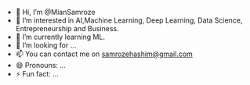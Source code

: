 - 👋 Hi, I’m @MianSamroze
- 👀 I’m interested in AI,Machine Learning, Deep Learning, Data Science, Entrepreneurship and Business.
- 🌱 I’m currently learning ML.
- 💞️ I’m looking for ...
- 📫 You can contact me on samrozehashim@gmail.com
- 😄 Pronouns: ...
- ⚡ Fun fact: ...

<!---
MianSamroze/MianSamroze is a ✨ special ✨ repository because its `README.md` (this file) appears on your GitHub profile.
You can click the Preview link to take a look at your changes.
--->
